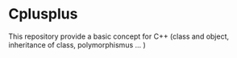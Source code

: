 # Cplusplus
This repository provide a basic concept for C++ (class and object, inheritance of class, polymorphismus ... )
